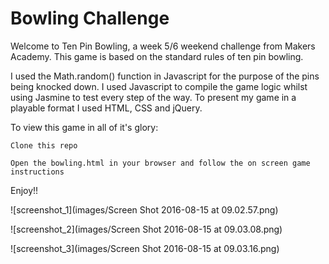 
Bowling Challenge
=================

Welcome to Ten Pin Bowling, a week 5/6 weekend challenge from Makers Academy. This game is based on the standard rules of ten pin bowling.

I used the Math.random() function in Javascript for the purpose of the pins being knocked down. I used Javascript to compile the game logic whilst using Jasmine to test every step of the way. To present my game in a playable format I used HTML, CSS and jQuery.

To view this game in all of it's glory:

```
Clone this repo
```
```
Open the bowling.html in your browser and follow the on screen game instructions
```

Enjoy!!

![screenshot_1](images/Screen Shot 2016-08-15 at 09.02.57.png)

![screenshot_2](images/Screen Shot 2016-08-15 at 09.03.08.png)

![screenshot_3](images/Screen Shot 2016-08-15 at 09.03.16.png)
